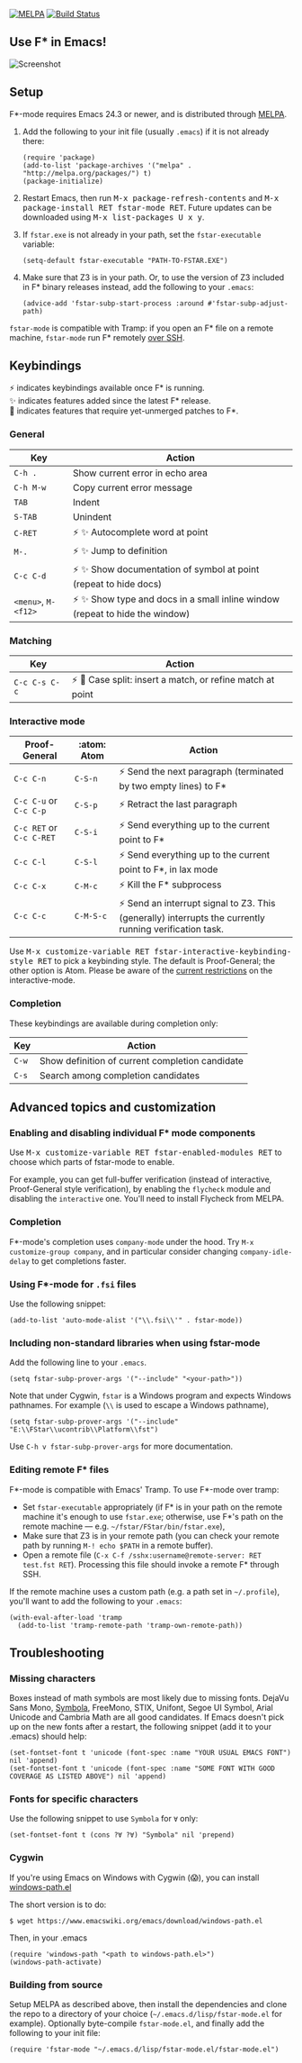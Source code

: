 [![MELPA](https://melpa.org/packages/fstar-mode-badge.svg)](https://melpa.org/#/fstar-mode) [![Build Status](https://travis-ci.org/FStarLang/fstar-mode.el.svg?branch=master)](https://travis-ci.org/FStarLang/fstar-mode.el)

## Use F* in Emacs!

![Screenshot](img/fstar-mode.png)

## Setup

F*-mode requires Emacs 24.3 or newer, and is distributed through [MELPA](https://melpa.org).

1.  Add the following to your init file (usually `.emacs`) if it is not already there:

    ```elisp
    (require 'package)
    (add-to-list 'package-archives '("melpa" . "http://melpa.org/packages/") t)
    (package-initialize)
    ```

2.  Restart Emacs, then run <kbd>M-x package-refresh-contents</kbd> and <kbd>M-x package-install RET fstar-mode RET</kbd>. Future updates can be downloaded using <kbd>M-x list-packages U x y</kbd>.

3.  If `fstar.exe` is not already in your path, set the `fstar-executable` variable:

    ```elisp
    (setq-default fstar-executable "PATH-TO-FSTAR.EXE")
    ```

4.  Make sure that Z3 is in your path. Or, to use the version of Z3 included in F* binary releases instead, add the following to your `.emacs`:

    ```elisp
    (advice-add 'fstar-subp-start-process :around #'fstar-subp-adjust-path)
    ```

`fstar-mode` is compatible with Tramp: if you open an F* file on a remote machine, `fstar-mode` run F* remotely [over SSH](#editing-remote-f*-files).

## Keybindings

:zap: indicates keybindings available once F* is running.<br/>
:sparkles: indicates features added since the latest F* release.<br/>
:unicorn: indicates features that require yet-unmerged patches to F*.<br/>

### General

Key                 | Action
--------------------|----------------------------------
`C-h .`             | Show current error in echo area
`C-h M-w`           | Copy current error message
`TAB`               | Indent
`S-TAB`             | Unindent
`C-RET`             | :zap: :sparkles: Autocomplete word at point
`M-.`               | :zap: :sparkles: Jump to definition
`C-c C-d`           | :zap: :sparkles: Show documentation of symbol at point (repeat to hide docs)
`<menu>`, `M-<f12>` | :zap: :sparkles: Show type and docs in a small inline window (repeat to hide the window)

### Matching

Key                 | Action
--------------------|----------------------------------
`C-c C-s C-c`       | :zap: :unicorn: Case split: insert a match, or refine match at point

### Interactive mode

Proof-General            | :atom: Atom   | Action
-------------------------|---------------|----------------------------------------------------------
`C-c C-n`                | `C-S-n`       | :zap: Send the next paragraph (terminated by two empty lines) to F*
`C-c C-u` or `C-c C-p`   | `C-S-p`       | :zap: Retract the last paragraph
`C-c RET` or `C-c C-RET` | `C-S-i`       | :zap: Send everything up to the current point to F*
`C-c C-l`                | `C-S-l`       | :zap: Send everything up to the current point to F*, in lax mode
`C-c C-x`                | `C-M-c`       | :zap: Kill the F* subprocess
`C-c C-c`                | `C-M-S-c`     | :zap: Send an interrupt signal to Z3.  This (generally) interrupts the currently running verification task.

Use <kbd>M-x customize-variable RET fstar-interactive-keybinding-style RET</kbd> to pick a keybinding style. The default is Proof-General; the other option is Atom. Please be aware of the [current restrictions](https://github.com/FStarLang/FStar/wiki/Dealing-with-F%E2%98%85-dependencies#when-invoking-f-in-interactive-mode) on the interactive-mode.

### Completion

These keybindings are available during completion only:

Key     | Action
--------|------------------------------------------------
`C-w`   | Show definition of current completion candidate
`C-s`   | Search among completion candidates

## Advanced topics and customization

### Enabling and disabling individual F* mode components

Use <kbd>M-x customize-variable RET fstar-enabled-modules RET</kbd> to choose which parts of fstar-mode to enable.

For example, you can get full-buffer verification (instead of interactive, Proof-General style verification), by enabling the `flycheck` module and disabling the `interactive` one. You'll need to install Flycheck from MELPA.

### Completion

F*-mode's completion uses `company-mode` under the hood.  Try `M-x customize-group company`, and in particular consider changing `company-idle-delay` to get completions faster.

### Using F*-mode for `.fsi` files

Use the following snippet:

```elisp
(add-to-list 'auto-mode-alist '("\\.fsi\\'" . fstar-mode))
```

### Including non-standard libraries when using fstar-mode

Add the following line to your `.emacs`.

```elisp
(setq fstar-subp-prover-args '("--include" "<your-path>"))
```

Note that under Cygwin, `fstar` is a Windows program and expects Windows pathnames. For example (`\\` is used to escape a Windows pathname),

```elisp
(setq fstar-subp-prover-args '("--include" "E:\\FStar\\ucontrib\\Platform\\fst")
```

Use `C-h v fstar-subp-prover-args` for more documentation.

### Editing remote F* files

F*-mode is compatible with Emacs' Tramp.  To use F*-mode over tramp:

* Set `fstar-executable` appropriately (if F* is in your path on the remote machine it's enough to use `fstar.exe`; otherwise, use F*'s path on the remote machine — e.g. `~/fstar/FStar/bin/fstar.exe`),
* Make sure that Z3 is in your remote path (you can check your remote path by running `M-! echo $PATH` in a remote buffer).
* Open a remote file (`C-x C-f /sshx:username@remote-server: RET test.fst RET`).  Processing this file should invoke a remote F* through SSH.

If the remote machine uses a custom path (e.g. a path set in `~/.profile`), you'll want to add the following to your `.emacs`:

```
(with-eval-after-load 'tramp
  (add-to-list 'tramp-remote-path 'tramp-own-remote-path))
```


## Troubleshooting

### Missing characters

Boxes instead of math symbols are most likely due to missing fonts. DejaVu Sans Mono, [Symbola](http://shapecatcher.com/downloads/Symbola706.zip), FreeMono, STIX, Unifont, Segoe UI Symbol, Arial Unicode and Cambria Math are all good candidates. If Emacs doesn't pick up on the new fonts after a restart, the following snippet (add it to your .emacs) should help:

```elisp
(set-fontset-font t 'unicode (font-spec :name "YOUR USUAL EMACS FONT") nil 'append)
(set-fontset-font t 'unicode (font-spec :name "SOME FONT WITH GOOD COVERAGE AS LISTED ABOVE") nil 'append)
```

### Fonts for specific characters

Use the following snippet to use `Symbola` for `∀` only:

```elisp
(set-fontset-font t (cons ?∀ ?∀) "Symbola" nil 'prepend)
```

### Cygwin

If you're using Emacs on Windows with Cygwin (😱), you can install [windows-path.el](https://www.emacswiki.org/emacs/windows-path.el)

The short version is to do:

```
$ wget https://www.emacswiki.org/emacs/download/windows-path.el
```

Then, in your .emacs
```elisp
(require 'windows-path "<path to windows-path.el>")
(windows-path-activate)
```

### Building from source

Setup MELPA as described above, then install the dependencies and clone the repo to a directory of your choice (`~/.emacs.d/lisp/fstar-mode.el` for example). Optionally byte-compile `fstar-mode.el`, and finally add the following to your init file:

```elisp
(require 'fstar-mode "~/.emacs.d/lisp/fstar-mode.el/fstar-mode.el")
```
